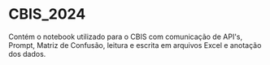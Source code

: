 # CBIS_2024
Contém o notebook utilizado para o CBIS com comunicação de API's, Prompt, Matriz de Confusão, leitura e escrita em arquivos Excel e anotação dos dados.
